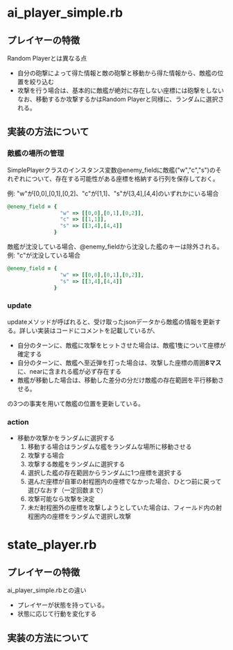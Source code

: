 # ai_player_simple.rb

## プレイヤーの特徴
Random Playerとは異なる点
- 自分の砲撃によって得た情報と敵の砲撃と移動から得た情報から、敵艦の位置を絞り込む
- 攻撃を行う場合は、基本的に敵艦が絶対に存在しない座標には砲撃をしない
なお、移動するか攻撃するかはRandom Playerと同様に、ランダムに選択される。

## 実装の方法について

### 敵艦の場所の管理
SimplePlayerクラスのインスタンス変数@enemy_fieldに敵艦("w","c","s")のそれぞれについて、存在する可能性がある座標を格納する行列を保存しておく。

例: 
"w"が[0,0],[0,1],[0,2]、"c"が[1,1]、"s"が[3,4],[4,4]のいずれかにいる場合
```ruby
@enemy_field = {
                 "w" => [[0,0],[0,1],[0,2]],
                 "c" => [[1,1]],
                 "s" => [[3,4],[4,4]]
               }
```
敵艦が沈没している場合、@enemy_fieldから沈没した艦のキーは除外される。
例: 
"c"が沈没している場合
```ruby
@enemy_field = {
                 "w" => [[0,0],[0,1],[0,2]],
                 "s" => [[3,4],[4,4]]
               }
```

### update
updateメソッドが呼ばれると、受け取ったjsonデータから敵艦の情報を更新する。詳しい実装はコードにコメントを記載しているが、

- 自分のターンに、敵艦に攻撃をヒットさせた場合は、敵艦1隻について座標が確定する
- 自分のターンに、敵艦へ至近弾を打った場合は、攻撃した座標の周囲**8マス**に、nearに含まれる艦が必ず存在する
- 敵艦が移動した場合は、移動した差分の分だけ敵艦の存在範囲を平行移動させる。

の3つの事実を用いて敵艦の位置を更新している。

### action
- 移動か攻撃かをランダムに選択する
  1. 移動する場合はランダムな艦をランダムな場所に移動させる
  2. 攻撃する場合
    1. 攻撃する敵艦をランダムに選択する
    2. 選択した艦の存在範囲からランダムに1つ座標を選択する
    3. 選んだ座標が自軍の射程圏内の座標でなかった場合、ひとつ前に戻って選びなおす（一定回数まで）
    4. 攻撃可能なら攻撃を決定
    5. 未だ射程圏外の座標を攻撃しようとしていた場合は、フィールド内の射程圏内の座標をランダムで選択し攻撃

# state_player.rb

## プレイヤーの特徴
ai_player_simple.rbとの違い

- プレイヤーが状態を持っている。
- 状態に応じて行動を変化する

## 実装の方法について